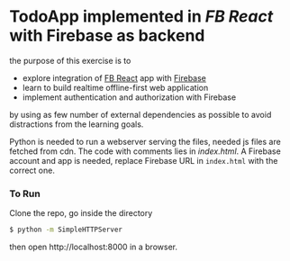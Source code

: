 # TodoApp implemented in *FB React* with Firebase as backend

the purpose of this exercise is to
  - explore integration of [FB React](https://facebook.github.io/react/) app with [Firebase](https://www.firebase.com)
  - learn to build realtime offline-first web application
  - implement authentication and authorization with Firebase

by using as few number of external dependencies as possible to avoid distractions from the learning goals.

Python is needed to run a webserver serving the files, needed js files are fetched from cdn. The code with comments lies in *index.html*.
A Firebase account and app is needed, replace Firebase URL in `index.html` with the correct one.

### To Run
Clone the repo, go inside the directory

```sh
$ python -m SimpleHTTPServer
```

then open http://localhost:8000 in a browser.
